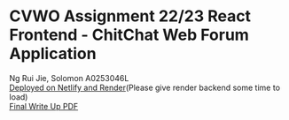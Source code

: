 # CVWO Assignment 22/23 React Frontend - ChitChat Web Forum Application
Ng Rui Jie, Solomon A0253046L\
[Deployed on Netlify and Render](https://chitchatcvwo.netlify.app/)(Please give render backend some time to load)\
[Final Write Up PDF](NgRuiJieSolomon_A0253046L_FinalWriteup.pdf)

